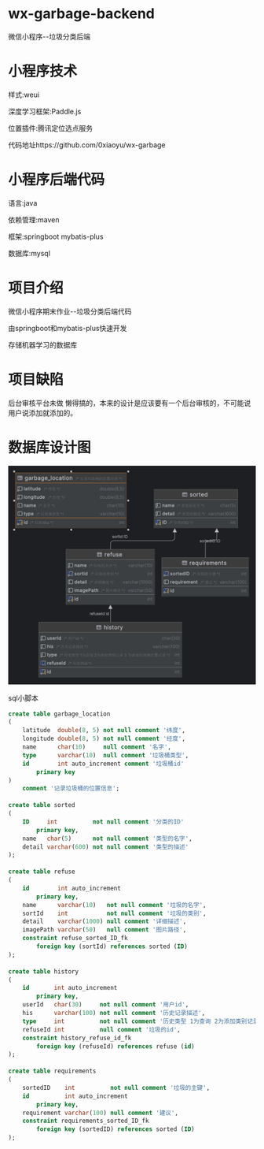 # wx-garbage-backend

微信小程序--垃圾分类后端


# 小程序技术
样式:weui

深度学习框架:Paddle.js

位置插件:腾讯定位选点服务

代码地址https://github.com/0xiaoyu/wx-garbage

# 小程序后端代码
语言:java

依赖管理:maven

框架:springboot mybatis-plus

数据库:mysql

# 项目介绍
微信小程序期末作业--垃圾分类后端代码

由springboot和mybatis-plus快速开发

存储机器学习的数据库

# 项目缺陷
后台审核平台未做 懒得搞的，本来的设计是应该要有一个后台审核的，不可能说用户说添加就添加的。

# 数据库设计图

![1](1.png)

sql小脚本
```sql
create table garbage_location
(
    latitude  double(8, 5) not null comment '纬度',
    longitude double(8, 5) not null comment '经度',
    name      char(10)     null comment '名字',
    type      varchar(10)  null comment '垃圾桶类型',
    id        int auto_increment comment '垃圾桶id'
        primary key
)
    comment '记录垃圾桶的位置信息';

create table sorted
(
    ID     int          not null comment '分类的ID'
        primary key,
    name   char(5)      not null comment '类型的名字',
    detail varchar(600) not null comment '类型的描述'
);

create table refuse
(
    id        int auto_increment
        primary key,
    name      varchar(10)   not null comment '垃圾的名字',
    sortId    int           not null comment '垃圾的类别',
    detail    varchar(1000) null comment '详细描述',
    imagePath varchar(50)   null comment '图片路径',
    constraint refuse_sorted_ID_fk
        foreign key (sortId) references sorted (ID)
);

create table history
(
    id       int auto_increment
        primary key,
    userId   char(30)     not null comment '用户id',
    his      varchar(100) not null comment '历史记录描述',
    type     int          not null comment '历史类型 1为查询 2为添加类别记录 3 为添加垃圾桶位置记录',
    refuseId int          null comment '垃圾的id',
    constraint history_refuse_id_fk
        foreign key (refuseId) references refuse (id)
);

create table requirements
(
    sortedID    int          not null comment '垃圾的主键',
    id          int auto_increment
        primary key,
    requirement varchar(100) null comment '建议',
    constraint requirements_sorted_ID_fk
        foreign key (sortedID) references sorted (ID)
);


```

